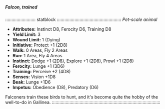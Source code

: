 ##### Falcon, trained

:::::::::::::::::::::::: statblock :::::::::::::::::::::::::::::::::::::::::::::::::::
*Pet-scale animal*

- **Attributes:** Instinct D8, Ferocity D6, Training D8
- **Yield Limit:** 3
- **Wound Limit:** 1 (Dying)
- **Initiative:** Protect +1 (2D8)
- **Walk:** 0 Areas, Fly 2 Areas
- **Run:** 1 Area, Fly 4 Areas
- **Instinct:** Dodge +1 (2D8), Explore +1 (2D8), Prowl +1 (2D8)
- **Ferocity:** Lunge +1 (3D6)
- **Training:** Perceive +2 (4D8)
- **Senses:** Vision +1D8
- **Beak:** Lunge +1D6
- **Impetus:** Obedience (D8), Predatory (D6)

Falconers train these birds to hunt, and it's become quite the hobby of
the well-to-do in Gallinea.
::::::::::::::::::::::::::::::::::::::::::::::::::::::::::::::::::::::::::::::::::::::

